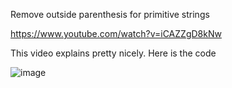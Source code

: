 Remove outside parenthesis for primitive strings

https://www.youtube.com/watch?v=iCAZZgD8kNw

This video explains pretty nicely. Here is the code

![image](https://user-images.githubusercontent.com/64318469/182445953-3af0cd87-90e6-4681-b8da-dc4d885d39dc.png)
